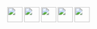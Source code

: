 <div align="center">
  <img align="center" width="35px" src="https://cdn.jsdelivr.net/gh/devicons/devicon/icons/solidity/solidity-original.svg" />
  <img align="center" width="35px" src="https://upload.wikimedia.org/wikipedia/commons/thumb/2/20/Rustacean-orig-noshadow.svg/320px-Rustacean-orig-noshadow.svg.png" />
  <img align="center" width="35px" src="https://cdn.jsdelivr.net/gh/devicons/devicon/icons/typescript/typescript-original.svg" />
  <img align="center" width="35px" src="https://cdn.jsdelivr.net/gh/devicons/devicon/icons/linux/linux-original.svg" />
  <img align="center" width="35px" src="https://cdn.jsdelivr.net/gh/devicons/devicon/icons/vim/vim-original.svg" />
</div>
